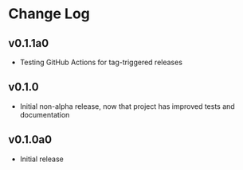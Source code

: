 # Change Log

## v0.1.1a0

* Testing GitHub Actions for tag-triggered releases

## v0.1.0

* Initial non-alpha release, now that project has improved tests and
documentation

## v0.1.0a0

* Initial release
